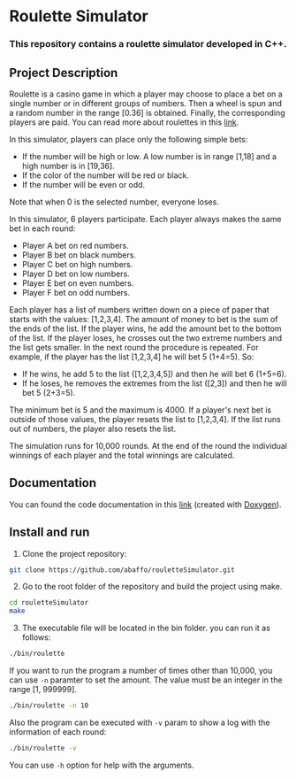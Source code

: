 # Roulette Simulator

### This repository contains a roulette simulator developed in C++.

## Project Description

Roulette is a casino game in which a player may choose to place a bet on a single number or in different groups of numbers. Then a wheel is spun and a random number in the range [0.36] is obtained. Finally, the corresponding players are paid.
You can read more about roulettes in this [link](https://en.wikipedia.org/wiki/Roulette).

In this simulator, players can place only the following simple bets:
* If the number will be high or low. A low number is in range [1,18] and a high number is in [19,36].
* If the color of the number will be red or black.
* If the number will be even or odd.

Note that when 0 is the selected number, everyone loses.

In this simulator, 6 players participate. Each player always makes the same bet in each round:
* Player A bet on red numbers.
* Player B bet on black numbers.
* Player C bet on high numbers.
* Player D bet on low numbers.
* Player E bet on even numbers.
* Player F bet on odd numbers.

Each player has a list of numbers written down on a piece of paper that starts with the values: [1,2,3,4]. The amount of money to bet is the sum of the ends of the list. If the player wins, he add the amount bet to the bottom of the list. If the player loses, he crosses out the two extreme numbers and the list gets smaller. In the next round the procedure is repeated.
For example, if the player has the list [1,2,3,4] he will bet 5 (1+4=5). So:
* If he wins, he add 5 to the list ([1,2,3,4,5]) and then he will bet 6 (1+5=6).
* If he loses, he removes the extremes from the list ([2,3]) and then he will bet 5 (2+3=5).

The minimum bet is 5 and the maximum is 4000. If a player's next bet is outside of those values, the player resets the list to [1,2,3,4]. If the list runs out of numbers, the player also resets the list.

The simulation runs for 10,000 rounds. At the end of the round the individual winnings of each player and the total winnings are calculated.


## Documentation

You can found the code documentation in this [link](https://abaffo.github.io/rouletteSimulator/documentation/html/) (created with [Doxygen](https://doxygen.nl/)).

## Install and run

1. Clone the project repository:
```bash
git clone https://github.com/abaffo/rouletteSimulator.git
```

2. Go to the root folder of the repository and build the project using make.
```bash
cd rouletteSimulator
make
```

3. The executable file will be located in the bin folder. you can run it as follows:
```bash
./bin/roulette
```

If you want to run the program a number of times other than 10,000, you can use `-n` paramter to set the amount. The value must be an integer in the range [1, 999999].
```bash
./bin/roulette -n 10
```

Also the program can be executed with `-v` param to show a log with the information of each round:
```bash
./bin/roulette -v
```

You can use `-h` option for help with the arguments.
